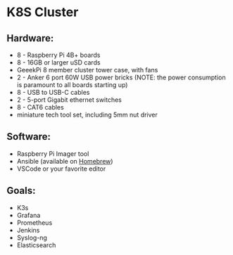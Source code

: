 
# K8S Cluster

## Hardware:

 - 8 - Raspberry Pi 4B+ boards
 - 8 - 16GB or larger uSD cards
 - GeeekPi 8 member cluster tower case, with fans
 - 2 - Anker 6 port 60W USB power bricks
 (NOTE:  the power consumption is paramount to all boards starting up)
 - 8 - USB to USB-C cables
 - 2 - 5-port Gigabit ethernet switches
 - 8 - CAT6 cables
 - miniature tech tool set, including 5mm nut driver


## Software:
 - Raspberry Pi Imager tool
 - Ansible (available on [Homebrew](https://brew.sh))
 - VSCode or your favorite editor


 ## Goals:
  - K3s
  - Grafana
  - Prometheus
  - Jenkins
  - Syslog-ng
  - Elasticsearch
  
